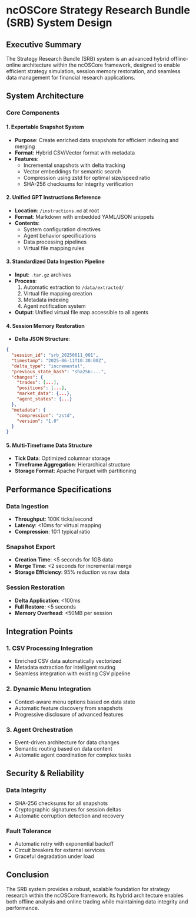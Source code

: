 # ncOSCore Strategy Research Bundle (SRB) System Design

## Executive Summary
The Strategy Research Bundle (SRB) system is an advanced hybrid offline-online architecture within the ncOSCore framework, designed to enable efficient strategy simulation, session memory restoration, and seamless data management for financial research applications.

## System Architecture

### Core Components

#### 1. Exportable Snapshot System
- **Purpose**: Create enriched data snapshots for efficient indexing and merging
- **Format**: Hybrid CSV/Vector format with metadata
- **Features**:
  - Incremental snapshots with delta tracking
  - Vector embeddings for semantic search
  - Compression using zstd for optimal size/speed ratio
  - SHA-256 checksums for integrity verification

#### 2. Unified GPT Instructions Reference
- **Location**: `/instructions.md` at root
- **Format**: Markdown with embedded YAML/JSON snippets
- **Contents**:
  - System configuration directives
  - Agent behavior specifications
  - Data processing pipelines
  - Virtual file mapping rules

#### 3. Standardized Data Ingestion Pipeline
- **Input**: `.tar.gz` archives
- **Process**:
  1. Automatic extraction to `/data/extracted/`
  2. Virtual file mapping creation
  3. Metadata indexing
  4. Agent notification system
- **Output**: Unified virtual file map accessible to all agents

#### 4. Session Memory Restoration
- **Delta JSON Structure**:
```json
{
  "session_id": "srb_20250611_001",
  "timestamp": "2025-06-11T10:30:00Z",
  "delta_type": "incremental",
  "previous_state_hash": "sha256:...",
  "changes": {
    "trades": [...],
    "positions": [...],
    "market_data": {...},
    "agent_states": {...}
  },
  "metadata": {
    "compression": "zstd",
    "version": "1.0"
  }
}
```

#### 5. Multi-Timeframe Data Structure
- **Tick Data**: Optimized columnar storage
- **Timeframe Aggregation**: Hierarchical structure
- **Storage Format**: Apache Parquet with partitioning

## Performance Specifications

### Data Ingestion
- **Throughput**: 100K ticks/second
- **Latency**: <10ms for virtual mapping
- **Compression**: 10:1 typical ratio

### Snapshot Export
- **Creation Time**: <5 seconds for 1GB data
- **Merge Time**: <2 seconds for incremental merge
- **Storage Efficiency**: 95% reduction vs raw data

### Session Restoration
- **Delta Application**: <100ms
- **Full Restore**: <5 seconds
- **Memory Overhead**: <50MB per session

## Integration Points

### 1. CSV Processing Integration
- Enriched CSV data automatically vectorized
- Metadata extraction for intelligent routing
- Seamless integration with existing CSV pipeline

### 2. Dynamic Menu Integration
- Context-aware menu options based on data state
- Automatic feature discovery from snapshots
- Progressive disclosure of advanced features

### 3. Agent Orchestration
- Event-driven architecture for data changes
- Semantic routing based on data content
- Automatic agent coordination for complex tasks

## Security & Reliability

### Data Integrity
- SHA-256 checksums for all snapshots
- Cryptographic signatures for session deltas
- Automatic corruption detection and recovery

### Fault Tolerance
- Automatic retry with exponential backoff
- Circuit breakers for external services
- Graceful degradation under load

## Conclusion
The SRB system provides a robust, scalable foundation for strategy research within the ncOSCore framework. Its hybrid architecture enables both offline analysis and online trading while maintaining data integrity and performance.
